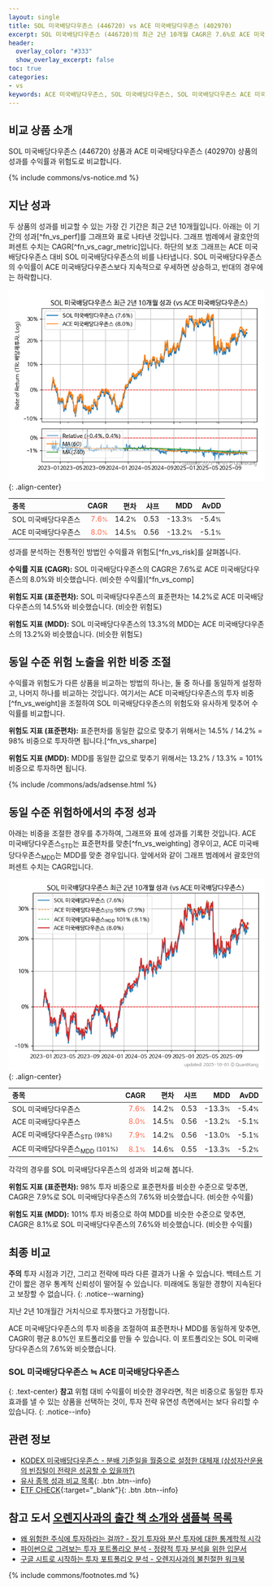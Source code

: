 ```yaml
---
layout: single
title: SOL 미국배당다우존스 (446720) vs ACE 미국배당다우존스 (402970)
excerpt: SOL 미국배당다우존스 (446720)의 최근 2년 10개월 CAGR은 7.6%로 ACE 미국배당다우존스 (402970)의 8.0%와 비슷했습니다.
header:
  overlay_color: "#333"
  show_overlay_excerpt: false
toc: true
categories:
- vs
keywords: ACE 미국배당다우존스, SOL 미국배당다우존스, SOL 미국배당다우존스 ACE 미국배당다우존스 비교, 446720, 402970, 446720 446720 비교
---
```


## 비교 상품 소개


SOL 미국배당다우존스 (446720) 상품과 ACE 미국배당다우존스 (402970) 상품의 성과를 수익률과 위험도로 비교합니다.





{% include commons/vs-notice.md %}

## 지난 성과

두 상품의 성과를 비교할 수 있는 가장 긴 기간은 최근 2년 10개월입니다. 아래는 이 기간의 성과[^fn_vs_perf]를 그래프와 표로 나타낸 것입니다.
그래프 범례에서 괄호안의 퍼센트 수치는 CAGR[^fn_vs_cagr_metric]입니다.
하단의 보조 그래프는 ACE 미국배당다우존스 대비 SOL 미국배당다우존스의 비를 나타냅니다.
SOL 미국배당다우존스의 수익률이 ACE 미국배당다우존스보다 지속적으로 우세하면 상승하고, 반대의 경우에는 하락합니다.

![SOL 미국배당다우존스](/vs/images/446720-vs-402970_dual.png){: .align-center}

| **종목** | **CAGR** | **편차** | **샤프** | **MDD** | **AvDD** |
| :------------ | ------: | -----------: | -------: | ------: | -------: |
| SOL 미국배당다우존스 | <span style="color: tomato">7.6<small>%</small></span> | 14.2<small>%</small> | 0.53 | -13.3<small>%</small> | -5.4<small>%</small> |
| ACE 미국배당다우존스 | <span style="color: tomato">8.0<small>%</small></span> | 14.5<small>%</small> | 0.56 | -13.2<small>%</small> | -5.1<small>%</small> |

<!-- more -->


성과를 분석하는 전통적인 방법인 수익률과 위험도[^fn_vs_risk]를 살펴봅니다.

**수익률 지표 (CAGR):** SOL 미국배당다우존스의 CAGR은 7.6%로 ACE 미국배당다우존스의 8.0%와 비슷했습니다. (비슷한 수익률)[^fn_vs_comp]

**위험도 지표 (표준편차):** SOL 미국배당다우존스의 표준편차는 14.2%로 ACE 미국배당다우존스의 14.5%와 비슷했습니다. (비슷한 위험도)

**위험도 지표 (MDD):** SOL 미국배당다우존스의 13.3%의 MDD는 ACE 미국배당다우존스의 13.2%와 비슷했습니다. (비슷한 위험도)



## 동일 수준 위험 노출을 위한 비중 조절

수익률과 위험도가 다른 상품을 비교하는 방법의 하나는, 둘 중 하나를 동일하게 설정하고, 나머지 하나를 비교하는 것입니다.
여기서는 ACE 미국배당다우존스의 투자 비중[^fn_vs_weight]을 조절하여 SOL 미국배당다우존스의 위험도와 유사하게 맞추어 수익률를 비교합니다.

**위험도 지표 (표준편차):** 표준편차를 동일한 값으로 맞추기 위해서는 14.5% / 14.2% = 98% 비중으로 투자하면 됩니다.[^fn_vs_sharpe]

**위험도 지표 (MDD):** MDD를 동일한 값으로 맞추기 위해서는 13.2% / 13.3% = 101% 비중으로 투자하면 됩니다.


{% include /commons/ads/adsense.html %}



## 동일 수준 위험하에서의 추정 성과

아래는 비중을 조절한 경우를 추가하여, 그래프와 표에 성과를 기록한 것입니다.
ACE 미국배당다우존스<sub>STD</sub>는 표준편차를 맞춘[^fn_vs_weighting] 경우이고, ACE 미국배당다우존스<sub>MDD</sub>는 MDD를 맞춘 경우입니다.
앞에서와 같이 그래프 범례에서 괄호안의 퍼센트 수치는 CAGR입니다.


![SOL 미국배당다우존스](/vs/images/446720-vs-402970.png){: .align-center}



| **종목** | **CAGR** | **편차** | **샤프** | **MDD** | **AvDD** |
| :------------ | ------: | -----------: | -------: | ------: | -------: |
| SOL 미국배당다우존스 | <span style="color: tomato">7.6<small>%</small></span> | 14.2<small>%</small> | 0.53 | -13.3<small>%</small> | -5.4<small>%</small> |
| ACE 미국배당다우존스 | <span style="color: tomato">8.0<small>%</small></span> | 14.5<small>%</small> | 0.56 | -13.2<small>%</small> | -5.1<small>%</small> |
| ACE 미국배당다우존스<sub>STD</sub> <small>(98%)</small> | <span style="color: tomato">7.9<small>%</small></span> | 14.2<small>%</small> | 0.56 | -13.0<small>%</small> | -5.1<small>%</small> |
| ACE 미국배당다우존스<sub>MDD</sub> <small>(101%)</small> | <span style="color: tomato">8.1<small>%</small></span> | 14.6<small>%</small> | 0.55 | -13.3<small>%</small> | -5.2<small>%</small> |



각각의 경우를 SOL 미국배당다우존스의 성과와 비교해 봅니다.

**위험도 지표 (표준편차):** 98% 투자 비중으로 표준편차를 비슷한 수준으로 맞추면, CAGR은 7.9%로 SOL 미국배당다우존스의 7.6%와 비슷했습니다. (비슷한 수익률)

**위험도 지표 (MDD):** 101% 투자 비중으로 하여 MDD를 비슷한 수준으로 맞추면, CAGR은 8.1%로 SOL 미국배당다우존스의 7.6%와 비슷했습니다. (비슷한 수익률)




## 최종 비교

**주의** 투자 시점과 기간, 그리고 전략에 따라 다른 결과가 나올 수 있습니다. 백테스트 기간이 짧은 경우 통계적 신뢰성이 떨어질 수 있습니다. 미래에도 동일한 경향이 지속된다고 보장할 수 없습니다.
{: .notice--warning}

지난 2년 10개월간 거치식으로 투자했다고 가정합니다.

ACE 미국배당다우존스의 투자 비중을 조절하여 표준편차나 MDD를 동일하게 맞추면, CAGR이 평균 8.0%인 포트폴리오를 만들 수 있습니다.
이 포트폴리오는 SOL 미국배당다우존스의 7.6%와 비슷했습니다.

### SOL 미국배당다우존스 ≒ ACE 미국배당다우존스
{: .text-center}
**참고** 위험 대비 수익률이 비슷한 경우라면, 적은 비중으로 동일한 투자 효과를 낼 수 있는 상품을 선택하는 것이, 투자 전략 유연성 측면에서는 보다 유리할 수 있습니다.
{: .notice--info}


## 관련 정보

- [KODEX 미국배당다우존스 - 분배 기준일을 월중으로 설정한 대체재 (삼성자산운용의 빈집털이 전략은 성공할 수 있을까?)](https://kongdori.tistory.com/311)
- [유사 종목 성과 비교 목록](/vs/){: .btn .btn--info}
- [ETF CHECK](https://www.etfcheck.co.kr/mobile/etpitem/402970/compare?compCode%5B%5D=446720){:target="_blank"}{: .btn .btn--info}


## 참고 도서 [오렌지사과의 출간 책 소개와 샘플북 목록](https://kongdori.tistory.com/691)

- [왜 위험한 주식에 투자하라는 걸까? - 장기 투자와 분산 투자에 대한 통계학적 시각](https://kongdori.tistory.com/421)
- [파이썬으로 그려보는 투자 포트폴리오 분석  - 정량적 투자 분석을 위한 입문서](https://kongdori.tistory.com/643)
- [구글 시트로 시작하는 투자 포트폴리오 분석 - 오렌지사과의 불친절한 워크북](https://kongdori.tistory.com/449)

{% include commons/footnotes.md %}